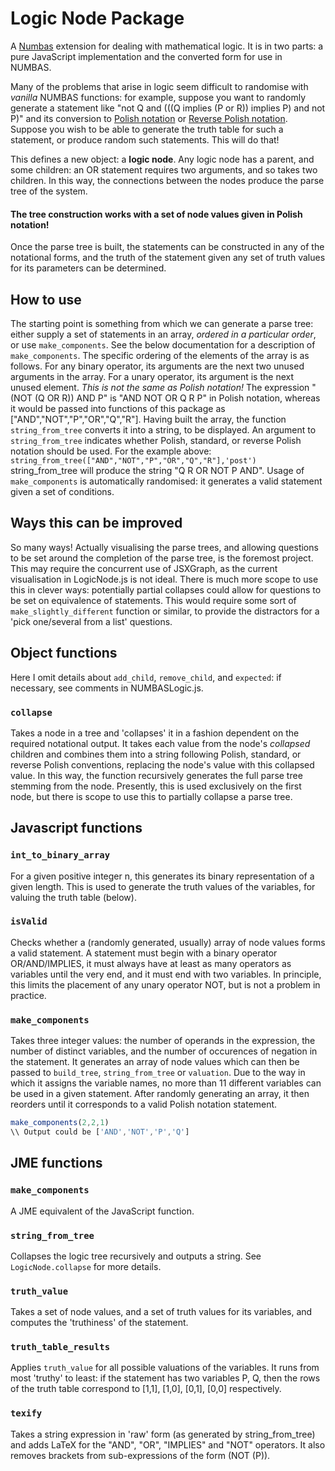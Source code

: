 Logic Node Package
==================

A <a href="https://www.Numbas.org.uk">Numbas</a> extension for dealing with mathematical logic. It is in two parts: a pure JavaScript implementation and the converted form for use in NUMBAS.

Many of the problems that arise in logic seem difficult to randomise with *vanilla* NUMBAS functions: for example, suppose you want to randomly generate a statement like "not Q and (((Q implies (P or R)) implies P) and not P)" and its conversion to <a href="https://en.wikipedia.org/wiki/Polish_notation">Polish notation</a> or <a href="https://en.wikipedia.org/wiki/Reverse_Polish_notation">Reverse Polish notation</a>. Suppose you wish to be able to generate the truth table for such a statement, or produce random such statements. This will do that!

This defines a new object: a **logic node**. Any logic node has a parent, and some children: an OR statement requires two arguments, and so takes two children. In this way, the connections between the nodes produce the parse tree of the system.

#### The tree construction works with a set of node values given in Polish notation!

Once the parse tree is built, the statements can be constructed in any of the notational forms, and the truth of the statement given any set of truth values for its parameters can be determined.

## How to use
The starting point is something from which we can generate a parse tree: either supply a set of statements in an array, *ordered in a particular order*, or use `make_components`. See the below documentation for a description of `make_components`.
The specific ordering of the elements of the array is as follows. For any binary operator, its arguments are the next two unused arguments in the array. For a unary operator, its argument is the next unused element. *This is not the same as Polish notation!* The expression "(NOT (Q OR R)) AND P" is "AND NOT OR Q R P" in Polish notation, whereas it would be passed into functions of this package as ["AND","NOT","P","OR","Q","R"].
Having built the array, the function `string_from_tree` converts it into a string, to be displayed. An argument to `string_from_tree` indicates whether Polish, standard, or reverse Polish notation should be used. For the example above:
``` string_from_tree(["AND","NOT","P","OR","Q","R"],'post') ```
string_from_tree will produce the string "Q R OR NOT P AND". Usage of `make_components` is automatically randomised: it generates a valid statement given a set of conditions.

## Ways this can be improved
So many ways! Actually visualising the parse trees, and allowing questions to be set around the completion of the parse tree, is the foremost project. This may require the concurrent use of JSXGraph, as the current visualisation in LogicNode.js is not ideal. There is much more scope to use this in clever ways: potentially partial collapses could allow for questions to be set on equivalence of statements. This would require some sort of `make_slightly_different` function or similar, to provide the distractors for a 'pick one/several from a list' questions.

## Object functions
Here I omit details about `add_child`, `remove_child`, and `expected`: if necessary, see comments in NUMBASLogic.js.
### `collapse`
Takes a node in a tree and 'collapses' it in a fashion dependent on the required notational output. It takes each value from the node's *collapsed* children and combines them into a string following Polish, standard, or reverse Polish conventions, replacing the node's value with this collapsed value. In this way, the function recursively generates the full parse tree stemming from the node. Presently, this is used exclusively on the first node, but there is scope to use this to partially collapse a parse tree.

## Javascript functions
### `int_to_binary_array`
For a given positive integer n, this generates its binary representation of a given length. This is used to generate the truth values of the variables, for valuing the truth table (below).

### `isValid`
Checks whether a (randomly generated, usually) array of node values forms a valid statement. A statement must begin with a binary operator OR/AND/IMPLIES, it must always have at least as many operators as variables until the very end, and it must end with two variables. In principle, this limits the placement of any unary operator NOT, but is not a problem in practice.

### `make_components`
Takes three integer values: the number of operands in the expression, the number of distinct variables, and the number of occurences of negation in the statement. It generates an array of node values which can then be passed to `build_tree`, `string_from_tree` or `valuation`. Due to the way in which it assigns the variable names, no more than 11 different variables can be used in a given statement. After randomly generating an array, it then reorders until it corresponds to a valid Polish notation statement.
```javascript
make_components(2,2,1)
\\ Output could be ['AND','NOT','P','Q']
```

## JME functions
### `make_components`
A JME equivalent of the JavaScript function.

### `string_from_tree`
Collapses the logic tree recursively and outputs a string. See `LogicNode.collapse` for more details.

### `truth_value`
Takes a set of node values, and a set of truth values for its variables, and computes the 'truthiness' of the statement.

### `truth_table_results`
Applies `truth_value` for all possible valuations of the variables. It runs from most 'truthy' to least: if the statement has two variables P, Q, then the rows of the truth table correspond to [1,1], [1,0], [0,1], [0,0] respectively.

### `texify`
Takes a string expression in 'raw' form (as generated by string_from_tree) and adds LaTeX for the "AND", "OR", "IMPLIES" and "NOT" operators. It also removes brackets from sub-expressions of the form (NOT (P)).

